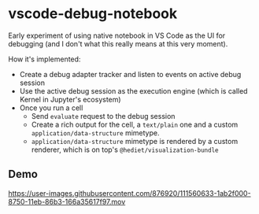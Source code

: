 # vscode-debug-notebook

Early experiment of using native notebook in VS Code as the UI for debugging (and I don't what this really means at this very moment).

How it's implemented:

* Create a debug adapter tracker and listen to events on active debug session
* Use the active debug session as the execution engine (which is called Kernel in Jupyter's ecosystem)
* Once you run a cell
  * Send `evaluate` request to the debug session
  * Create a rich output for the cell, a `text/plain` one and a custom `application/data-structure` mimetype.
  * `application/data-structure` mimetype is rendered by a custom renderer, which is on top's `@hediet/visualization-bundle`


## Demo


https://user-images.githubusercontent.com/876920/111560633-1ab2f000-8750-11eb-86b3-166a35617f97.mov

